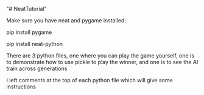"# NeatTutorial" 

Make sure you have neat and pygame installed:

pip install pygame

pip install neat-python

There are 3 python files, one where you can play the game yourself, one is to demonstrate how to use pickle to play the winner, and one is to see the AI train across generations

I left comments at the top of each python file which will give some instructions

